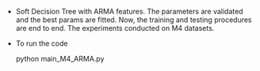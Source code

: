 - Soft Decision Tree with ARMA features. The parameters are validated and the best params are fitted. Now, the training and testing procedures are end to end. The experiments conducted on M4 datasets. 

- To run the code

     python main_M4_ARMA.py 
